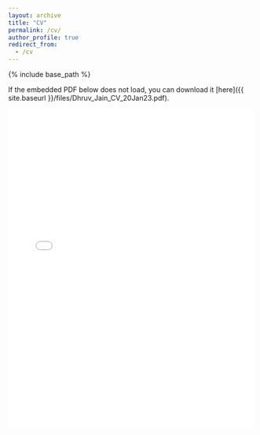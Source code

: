 ```yaml
---
layout: archive
title: "CV"
permalink: /cv/
author_profile: true
redirect_from:
  - /cv
---
```


{% include base_path %}

If the embedded PDF below does not load, you can download it [here]({{ site.baseurl }}/files/Dhruv_Jain_CV_20Jan23.pdf). 

<embed src="{{ site.baseurl }}/files/Dhruv_Jain_CV_20Jan23.pdf" width="500" height="650" type='application/pdf'>
